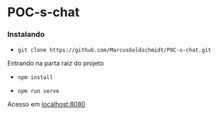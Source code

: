 # POC-s-chat

### Instalando

* `git clone https://github.com/MarcusGoldschmidt/POC-s-chat.git`

Entrando na parta raiz do projeto

* `npm install`

* `npm run serve`

Acesso em [localhost:8080](http://localhost:8080/)
